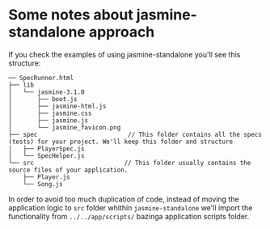 # Some notes about jasmine-standalone approach

If you check the examples of using jasmine-standalone you'll see this structure:

```
── SpecRunner.html
├── lib
│   └── jasmine-3.1.0
│       ├── boot.js
│       ├── jasmine-html.js
│       ├── jasmine.css
│       ├── jasmine.js
│       └── jasmine_favicon.png
├── spec                         // This folder contains all the specs (tests) for your project. We'll keep this folder and structure
│   ├── PlayerSpec.js
│   └── SpecHelper.js        
└── src                         // This folder usually contains the source files of your application.
    ├── Player.js
    └── Song.js
```

In order to avoid too much duplication of code, instead of moving the application logic to ```src``` folder whithin ```jasmine-standalone``` we'll import the functionality from ```../../app/scripts/``` bazinga application scripts folder.
